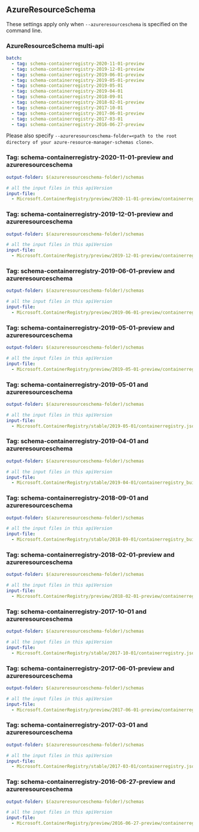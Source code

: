 ## AzureResourceSchema

These settings apply only when `--azureresourceschema` is specified on the command line.

### AzureResourceSchema multi-api

``` yaml $(azureresourceschema) && $(multiapi)
batch:
  - tag: schema-containerregistry-2020-11-01-preview
  - tag: schema-containerregistry-2019-12-01-preview
  - tag: schema-containerregistry-2019-06-01-preview
  - tag: schema-containerregistry-2019-05-01-preview
  - tag: schema-containerregistry-2019-05-01
  - tag: schema-containerregistry-2019-04-01
  - tag: schema-containerregistry-2018-09-01
  - tag: schema-containerregistry-2018-02-01-preview
  - tag: schema-containerregistry-2017-10-01
  - tag: schema-containerregistry-2017-06-01-preview
  - tag: schema-containerregistry-2017-03-01
  - tag: schema-containerregistry-2016-06-27-preview

```

Please also specify `--azureresourceschema-folder=<path to the root directory of your azure-resource-manager-schemas clone>`.

### Tag: schema-containerregistry-2020-11-01-preview and azureresourceschema

``` yaml $(tag) == 'schema-containerregistry-2020-11-01-preview' && $(azureresourceschema)
output-folder: $(azureresourceschema-folder)/schemas

# all the input files in this apiVersion
input-file:
  - Microsoft.ContainerRegistry/preview/2020-11-01-preview/containerregistry.json

```

### Tag: schema-containerregistry-2019-12-01-preview and azureresourceschema

``` yaml $(tag) == 'schema-containerregistry-2019-12-01-preview' && $(azureresourceschema)
output-folder: $(azureresourceschema-folder)/schemas

# all the input files in this apiVersion
input-file:
  - Microsoft.ContainerRegistry/preview/2019-12-01-preview/containerregistry.json

```

### Tag: schema-containerregistry-2019-06-01-preview and azureresourceschema

``` yaml $(tag) == 'schema-containerregistry-2019-06-01-preview' && $(azureresourceschema)
output-folder: $(azureresourceschema-folder)/schemas

# all the input files in this apiVersion
input-file:
  - Microsoft.ContainerRegistry/preview/2019-06-01-preview/containerregistry_build.json

```

### Tag: schema-containerregistry-2019-05-01-preview and azureresourceschema

``` yaml $(tag) == 'schema-containerregistry-2019-05-01-preview' && $(azureresourceschema)
output-folder: $(azureresourceschema-folder)/schemas

# all the input files in this apiVersion
input-file:
  - Microsoft.ContainerRegistry/preview/2019-05-01-preview/containerregistry_scopemap.json

```

### Tag: schema-containerregistry-2019-05-01 and azureresourceschema

``` yaml $(tag) == 'schema-containerregistry-2019-05-01' && $(azureresourceschema)
output-folder: $(azureresourceschema-folder)/schemas

# all the input files in this apiVersion
input-file:
  - Microsoft.ContainerRegistry/stable/2019-05-01/containerregistry.json

```

### Tag: schema-containerregistry-2019-04-01 and azureresourceschema

``` yaml $(tag) == 'schema-containerregistry-2019-04-01' && $(azureresourceschema)
output-folder: $(azureresourceschema-folder)/schemas

# all the input files in this apiVersion
input-file:
  - Microsoft.ContainerRegistry/stable/2019-04-01/containerregistry_build.json

```

### Tag: schema-containerregistry-2018-09-01 and azureresourceschema

``` yaml $(tag) == 'schema-containerregistry-2018-09-01' && $(azureresourceschema)
output-folder: $(azureresourceschema-folder)/schemas

# all the input files in this apiVersion
input-file:
  - Microsoft.ContainerRegistry/stable/2018-09-01/containerregistry_build.json

```

### Tag: schema-containerregistry-2018-02-01-preview and azureresourceschema

``` yaml $(tag) == 'schema-containerregistry-2018-02-01-preview' && $(azureresourceschema)
output-folder: $(azureresourceschema-folder)/schemas

# all the input files in this apiVersion
input-file:
  - Microsoft.ContainerRegistry/preview/2018-02-01-preview/containerregistry_build.json

```

### Tag: schema-containerregistry-2017-10-01 and azureresourceschema

``` yaml $(tag) == 'schema-containerregistry-2017-10-01' && $(azureresourceschema)
output-folder: $(azureresourceschema-folder)/schemas

# all the input files in this apiVersion
input-file:
  - Microsoft.ContainerRegistry/stable/2017-10-01/containerregistry.json

```

### Tag: schema-containerregistry-2017-06-01-preview and azureresourceschema

``` yaml $(tag) == 'schema-containerregistry-2017-06-01-preview' && $(azureresourceschema)
output-folder: $(azureresourceschema-folder)/schemas

# all the input files in this apiVersion
input-file:
  - Microsoft.ContainerRegistry/preview/2017-06-01-preview/containerregistry.json

```

### Tag: schema-containerregistry-2017-03-01 and azureresourceschema

``` yaml $(tag) == 'schema-containerregistry-2017-03-01' && $(azureresourceschema)
output-folder: $(azureresourceschema-folder)/schemas

# all the input files in this apiVersion
input-file:
  - Microsoft.ContainerRegistry/stable/2017-03-01/containerregistry.json

```

### Tag: schema-containerregistry-2016-06-27-preview and azureresourceschema

``` yaml $(tag) == 'schema-containerregistry-2016-06-27-preview' && $(azureresourceschema)
output-folder: $(azureresourceschema-folder)/schemas

# all the input files in this apiVersion
input-file:
  - Microsoft.ContainerRegistry/preview/2016-06-27-preview/containerregistry.json

```
